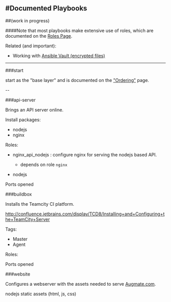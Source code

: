 #Documented Playbooks
---------------------
##(work in progress)



####Note that most playbooks make extensive use of roles, which are documented on the [Roles Page](./Roles.md).


Related (and important): 

+ Working with [Ansible Vault (encrypted files)](./Vault.md)

-----

###start

start as the "base layer" and is documented on the ["Ordering"](./Ordering.md) page.

--

###api-server

Brings an API server online.

Install packages:

+ nodejs 
+ nginx

Roles: 

+ nginx_api_nodejs : configure nginx for serving the nodejs based API.
    - depends on role `nginx`

+ nodejs 

Ports opened


###buildbox

Installs the Teamcity CI platform. 

http://confluence.jetbrains.com/display/TCD8/Installing+and+Configuring+the+TeamCity+Server

Tags:

+ Master
+ Agent 

Roles: 


Ports opened



###website 

Configures a webserver with the assets needed to serve [Augmate.com](http://augmate.com).


nodejs
static assets (html, js, css)